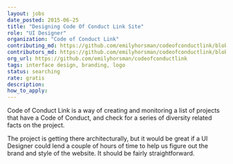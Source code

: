 ```yaml
---
layout: jobs
date_posted: 2015-06-25
title: "Designing Code Of Conduct Link Site"
role: "UI Designer"
organization: "Code of Conduct Link"
contributing_md: https://github.com/emilyhorsman/codeofconductlink/blob/develop/code_of_conduct.md
contributors_md: https://github.com/emilyhorsman/codeofconductlink/blob/develop/CONTRIBUTORS.md
org_url: https://github.com/emilyhorsman/codeofconductlink
tags: interface design, branding, logo
status: searching
rate: gratis
description:
how_to_apply:
---
```


Code of Conduct Link is a way of creating and monitoring a list of projects that have a Code of Conduct, and check for a series of diversity related facts on the project.

The project is getting there architecturally, but it would be great if a UI Designer could lend a couple of hours of time to help us figure out the brand and style of the website. It should be fairly straightforward.

